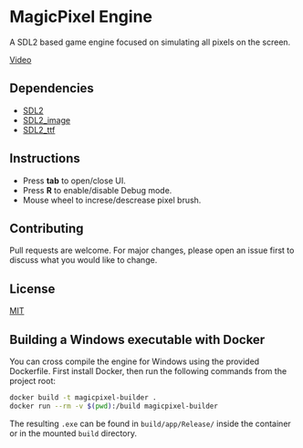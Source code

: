 # MagicPixel Engine

A SDL2 based game engine focused on simulating all pixels on the screen.

[Video](https://youtu.be/nBHppr3_gmI)

## Dependencies

- [SDL2]
- [SDL2_image]
- [SDL2_ttf]

## Instructions

- Press **tab** to open/close UI.
- Press **R** to enable/disable Debug mode.
- Mouse wheel to increse/descrease pixel brush.

## Contributing
Pull requests are welcome. For major changes, please open an issue first to discuss what you would like to change.

## License
[MIT](https://choosealicense.com/licenses/mit/)

[SDL2]: https://www.libsdl.org
[SDL2_image]: https://www.libsdl.org/projects/SDL_image
[SDL2_ttf]: https://www.libsdl.org/projects/SDL_ttf

## Building a Windows executable with Docker

You can cross compile the engine for Windows using the provided Dockerfile. First install Docker, then run the following commands from the project root:

```bash
docker build -t magicpixel-builder .
docker run --rm -v $(pwd):/build magicpixel-builder
```

The resulting `.exe` can be found in `build/app/Release/` inside the container or in the mounted `build` directory.
